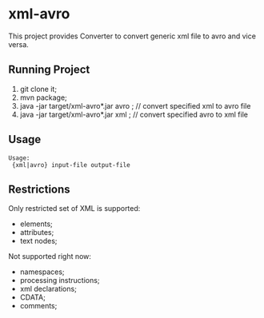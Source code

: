 # xml-avro

This project provides Converter to convert generic xml file to avro and vice versa.

## Running Project
1. git clone it;
2. mvn package;
3. java -jar target/xml-avro*.jar avro <xmlFile> <avroFile>; // convert specified xml to avro file
4. java -jar target/xml-avro*.jar xml <avroFile> <xmlFile>;  // convert specified avro to xml file

## Usage
```
Usage:
 {xml|avro} input-file output-file
```

## Restrictions
Only restricted set of XML is supported:
- elements;
- attributes;
- text nodes;

Not supported right now:
- namespaces;
- processing instructions;
- xml declarations;
- CDATA;
- comments;